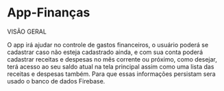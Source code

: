 # App-Finanças

VISÃO GERAL

O app irá ajudar no controle de gastos financeiros, o usuário poderá se cadastrar caso não esteja cadastrado ainda, e com sua conta poderá cadastrar receitas e despesas no mês corrente ou próximo, como desejar, terá acesso ao seu saldo atual na tela principal  assim como uma lista das receitas e despesas também. Para que essas informações persistam sera usado o banco de dados Firebase.

